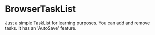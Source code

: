 # BrowserTaskList
Just a simple TaskList for learning purposes.
You can add and remove tasks.
It has an 'AutoSave' feature.
